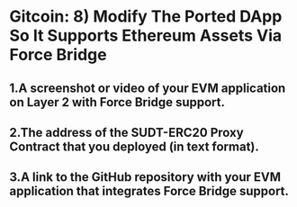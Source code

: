 # Gitcoin: 8) Modify The Ported DApp So It Supports Ethereum Assets Via Force Bridge

## 1.A screenshot or video of your EVM application on Layer 2 with Force Bridge support.



## 2.The address of the SUDT-ERC20 Proxy Contract that you deployed (in text format).



## 3.A link to the GitHub repository with your EVM application that integrates Force Bridge support.

